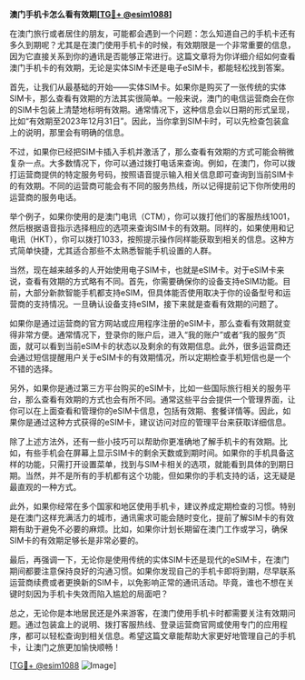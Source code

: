 **澳门手机卡怎么看有效期[[TG💪+ @esim1088](https://t.me/s/esim1088)]**

在澳门旅行或者居住的朋友，可能都会遇到一个问题：怎么知道自己的手机卡还有多久到期呢？尤其是在澳门使用手机卡的时候，有效期限是一个非常重要的信息，因为它直接关系到你的通讯是否能够正常进行。这篇文章将为你详细介绍如何查看澳门手机卡的有效期，无论是实体SIM卡还是电子eSIM卡，都能轻松找到答案。

首先，让我们从最基础的开始——实体SIM卡。如果你是购买了一张传统的实体SIM卡，那么查看有效期的方法其实很简单。一般来说，澳门的电信运营商会在你的SIM卡包装上清楚地标明有效期。通常情况下，这种信息会以日期的形式呈现，比如“有效期至2023年12月31日”。因此，当你拿到SIM卡时，可以先检查包装盒上的说明，那里会有明确的信息。

不过，如果你已经把SIM卡插入手机并激活了，那么查看有效期的方式可能会稍微复杂一点。大多数情况下，你可以通过拨打电话来查询。例如，在澳门，你可以拨打运营商提供的特定服务号码，按照语音提示输入相关信息即可查询到当前SIM卡的有效期。不同的运营商可能会有不同的服务热线，所以记得提前记下你所使用的运营商的服务电话。

举个例子，如果你使用的是澳门电讯（CTM），你可以拨打他们的客服热线1001，然后根据语音指示选择相应的选项来查询SIM卡的有效期。同样的，如果使用和记电讯（HKT），你可以拨打1033，按照提示操作同样能获取到相关的信息。这种方式简单快捷，尤其适合那些不太熟悉智能手机设置的人群。

当然，现在越来越多的人开始使用电子SIM卡，也就是eSIM卡。对于eSIM卡来说，查看有效期的方式略有不同。首先，你需要确保你的设备支持eSIM功能。目前，大部分新款智能手机都支持eSIM，但具体能否使用取决于你的设备型号和运营商的支持情况。一旦确认设备支持eSIM，接下来就是查看有效期的问题了。

如果你是通过运营商的官方网站或应用程序注册的eSIM卡，那么查看有效期就变得非常方便。通常情况下，登录你的账户后，进入“我的账户”或者“我的服务”页面，就可以看到当前eSIM卡的状态以及剩余的有效期信息。此外，很多运营商还会通过短信提醒用户关于eSIM卡的有效期情况，所以定期检查手机短信也是一个不错的选择。

另外，如果你是通过第三方平台购买的eSIM卡，比如一些国际旅行相关的服务平台，那么查看有效期的方式也会有所不同。通常这些平台会提供一个管理界面，让你可以在上面查看和管理你的eSIM卡信息，包括有效期、套餐详情等。因此，如果你是通过这种方式获得的eSIM卡，建议访问对应的管理平台来获取详细信息。

除了上述方法外，还有一些小技巧可以帮助你更准确地了解手机卡的有效期。比如，有些手机会在屏幕上显示SIM卡的剩余天数或到期时间。如果你的手机具备这样的功能，只需打开设置菜单，找到与SIM卡相关的选项，就能看到具体的到期日期。当然，并不是所有的手机都有这个功能，但如果你的手机支持的话，这无疑是最直观的一种方式。

此外，如果你经常在多个国家和地区使用手机卡，建议养成定期检查的习惯。特别是在澳门这样充满活力的城市，通讯需求可能会随时变化，提前了解SIM卡的有效期有助于避免不必要的麻烦。比如，如果你计划长期留在澳门工作或学习，确保SIM卡的有效期足够长是非常必要的。

最后，再强调一下，无论你是使用传统的实体SIM卡还是现代的eSIM卡，在澳门期间都要注意保持良好的沟通习惯。如果你发现自己的手机卡即将到期，尽早联系运营商续费或者更换新的SIM卡，以免影响正常的通讯活动。毕竟，谁也不想在关键时刻因为手机卡失效而陷入尴尬的局面吧？

总之，无论你是本地居民还是外来游客，在澳门使用手机卡时都需要关注有效期问题。通过包装盒上的说明、拨打客服热线、登录运营商官网或使用专门的应用程序，都可以轻松查询到相关信息。希望这篇文章能帮助大家更好地管理自己的手机卡，让澳门之旅更加愉快顺畅！ 

[[TG💪+ @esim1088](https://t.me/s/esim1088) ![Image](https://i.postimg.cc/4NQfJmqS/Snipaste-2025-05-13-00-14-12.png)]